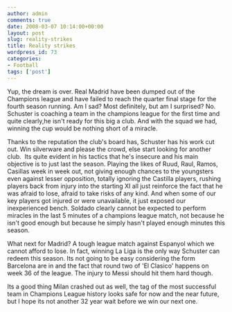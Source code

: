 ```yaml
---
author: admin
comments: true
date: 2008-03-07 10:14:00+00:00
layout: post
slug: reality-strikes
title: Reality strikes
wordpress_id: 73
categories:
- Football
tags: ['post']
---
```


Yup, the dream is over. Real Madrid have been dumped out of the Champions league and have failed to reach the quarter final stage for the fourth season running. Am I sad? Most definitely, but am I surprised? No. Schuster is coaching a team in the champions league for the first time and quite clearly,he isn't ready for this big a club. And with the squad we had, winning the cup would be nothing short of a miracle.

Thanks to the reputation the club's board has, Schuster has his work cut out. Win silverware and please the crowd, else start looking for another club.  Its quite evident in his tactics that he's insecure and his main objective is to just last the season. Playing the likes of Ruud, Raul, Ramos, Casillas week in week out, not giving enough chances to the youngsters even against lesser opposition, totally ignoring the Castilla players, rushing players back from injury into the starting XI all just reinforce the fact that he was afraid to lose, afraid to take risks of any kind. And when some of our key players got injured or were unavailable, it just exposed our inexperienced bench. Soldado clearly cannot be expected to perform miracles in the last 5 minutes of a champions league match, not because he isn't good enough but because he simply hasn't played enough minutes this season.


What next for Madrid? A tough league match against Espanyol which we cannot afford to lose. In fact, winning La Liga is the only way Schuster can redeem this season. Its not going to be easy considering the form Barcelona are in and the fact that round two of 'El Clasico' happens on week 36 of the league. The injury to Messi should hit them hard though.

Its a good thing Milan crashed out as well, the tag of the most successful team in Champions League history looks safe for now and the near future, but I hope its not another 32 year wait before we win our next one.
